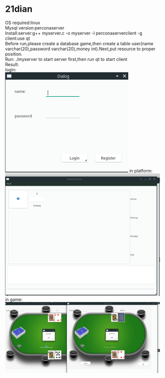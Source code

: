 # 21dian
OS required:linux   
Mysql version:perconaserver  
Install:server:g++ myserver.c -o myserver -l perconaserverclient -g  
        client:use qt   
Before run,please create a database  game,then create a table user(name varchar(20),password varchar(20),money int).Next,put resource to proper position.  
Run: ./myserver to start server first,then run qt to start client   
Result:  
login:  
![image](https://github.com/shengtanglin/21dian/raw/master/login.png)
in platform:  
![image](https://github.com/shengtanglin/21dian/raw/master/platform.png)
in game:  
![image](https://github.com/shengtanglin/21dian/raw/master/gaming.png)
